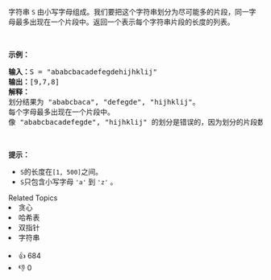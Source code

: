 <p>字符串 <code>S</code> 由小写字母组成。我们要把这个字符串划分为尽可能多的片段，同一字母最多出现在一个片段中。返回一个表示每个字符串片段的长度的列表。</p>

<p> </p>

<p><strong>示例：</strong></p>

<pre>
<strong>输入：</strong>S = "ababcbacadefegdehijhklij"
<strong>输出：</strong>[9,7,8]
<strong>解释：</strong>
划分结果为 "ababcbaca", "defegde", "hijhklij"。
每个字母最多出现在一个片段中。
像 "ababcbacadefegde", "hijhklij" 的划分是错误的，因为划分的片段数较少。
</pre>

<p> </p>

<p><strong>提示：</strong></p>

<ul>
	<li><code>S</code>的长度在<code>[1, 500]</code>之间。</li>
	<li><code>S</code>只包含小写字母 <code>'a'</code> 到 <code>'z'</code> 。</li>
</ul>
<div><div>Related Topics</div><div><li>贪心</li><li>哈希表</li><li>双指针</li><li>字符串</li></div></div><br><div><li>👍 684</li><li>👎 0</li></div>